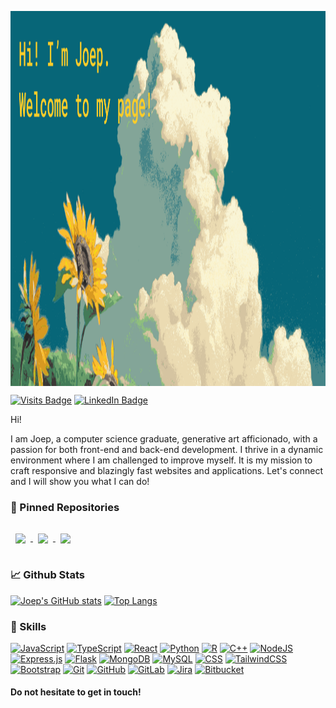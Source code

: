 <a href="URL_REDIRECT" target="blank"><img align="center" src="./assets/banner.png" height="600" /></a>

[![Visits Badge](https://badges.pufler.dev/visits/vandojo/vandojo)](https://github.com/vandojo)
[![LinkedIn Badge](https://img.shields.io/badge/LinkedIn-Profile-informational?style=flat&logo=linkedin&logoColor=white&color=0D76A8)](https://uk.linkedin.com/in/joep-van-dormolen-5249b8149)

Hi!

I am Joep, a computer science graduate, generative art afficionado, with a passion for both front-end and back-end development. I thrive in a dynamic environment where I am challenged to improve myself. It is my mission to craft responsive and blazingly fast websites and applications. Let's connect and I will show you what I can do!

### 📌 Pinned Repositories

<a href="https://github.com/vandojo/openPowerlifting">
  <img align="center" style="margin:1rem 0.5rem" src="https://github-readme-stats.vercel.app/api/pin/?username=vandojo&repo=openPowerlifting&theme=gruvbox" />
</a>

<a href="https://github.com/vandojo/Leetcode_challenges">
  <img align="center" style="margin:0.5rem" src="https://github-readme-stats.vercel.app/api/pin/?username=vandojo&repo=Leetcode_challenges&theme=gruvbox" />
</a>

<a href="https://github.com/vandojo/filmToBarcode">
  <img align="center" style="margin:0.5rem" src="https://github-readme-stats.vercel.app/api/pin/?username=vandojo&repo=filmToBarcode&theme=gruvbox" />
</a>

### &#x1f4c8; Github Stats

[![Joep's GitHub stats](https://github-readme-stats.vercel.app/api?username=vandojo&hide=contribs&show_icons=true&theme=gruvbox&layout=compact)](https://github.com/anuraghazra/github-readme-stats)
[![Top Langs](https://github-readme-stats.vercel.app/api/top-langs/?username=vandojo&theme=gruvbox&layout=compact)](https://github.com/anuraghazra/github-readme-stats)

### 💼 Skills

[![JavaScript](https://img.shields.io/badge/JavaScript-F7DF1E?logo=javascript&logoColor=000)](#)
[![TypeScript](https://img.shields.io/badge/TypeScript-3178C6?logo=typescript&logoColor=fff)](#)
[![React](https://img.shields.io/badge/React-%2320232a.svg?style=flat&logo=react&logoColor=%2361DAFB)](#)
[![Python](https://img.shields.io/badge/Python-3776AB?logo=python&logoColor=fff)](#)
[![R](https://img.shields.io/badge/R-%23276DC3.svg?logo=r&logoColor=white)](#)
[![C++](https://img.shields.io/badge/C++-%2300599C.svg?logo=c%2B%2B&logoColor=white)](#)
[![NodeJS](https://img.shields.io/badge/Node.js-6DA55F?style=flat&logo=node.js&logoColor=white)](#)
[![Express.js](https://img.shields.io/badge/Express.js-%23404d59.svg?style=flat&logo=express&logoColor=%2361DAFB)](#)
[![Flask](https://img.shields.io/badge/Flask-000style=flat&?logo=flask&logoColor=fff)](#)
[![MongoDB](https://img.shields.io/badge/MongoDB-%234ea94b.svg?logo=mongodb&logoColor=white)](#)
[![MySQL](https://img.shields.io/badge/MySQL-4479A1?logo=mysql&logoColor=fff)](#)
[![CSS](https://img.shields.io/badge/CSS-1572B6?logo=css3&logoColor=fff)](#)
[![TailwindCSS](https://img.shields.io/badge/Tailwind%20CSS-%2338B2AC.svg?logo=tailwind-css&logoColor=white)](#)
[![Bootstrap](https://img.shields.io/badge/Bootstrap-7952B3?logo=bootstrap&logoColor=fff)](#)
[![Git](https://img.shields.io/badge/Git-F05032?logo=git&logoColor=fff)](#)
[![GitHub](https://img.shields.io/badge/GitHub-%23121011.svg?logo=github&logoColor=white)](#)
[![GitLab](https://img.shields.io/badge/GitLab-FC6D26?logo=gitlab&logoColor=fff)](#)
[![Jira](https://img.shields.io/badge/Jira-0052CC?logo=jira&logoColor=fff)](#)
[![Bitbucket](https://img.shields.io/badge/Bitbucket-0052CC?logo=bitbucket&logoColor=fff)](#)

#### Do not hesitate to get in touch!
